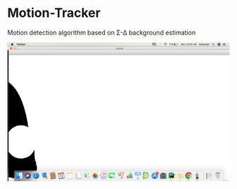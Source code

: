# Motion-Tracker

Motion detection algorithm based on Σ-Δ background estimation

![alt text](ss.png)
